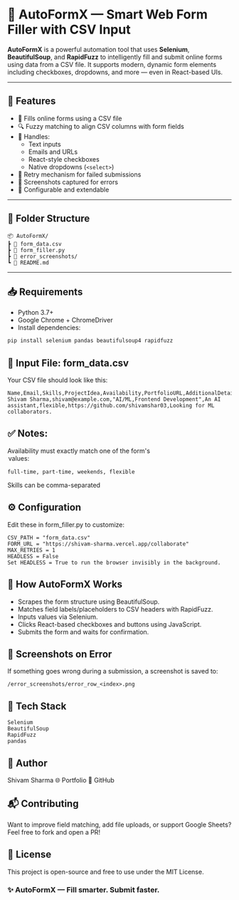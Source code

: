 # 🤖 AutoFormX — Smart Web Form Filler with CSV Input

**AutoFormX** is a powerful automation tool that uses **Selenium**, **BeautifulSoup**, and **RapidFuzz** to intelligently fill and submit online forms using data from a CSV file. It supports modern, dynamic form elements including checkboxes, dropdowns, and more — even in React-based UIs.

---

## 🚀 Features

- 📄 Fills online forms using a CSV file
- 🔍 Fuzzy matching to align CSV columns with form fields
- 🧠 Handles:
  - Text inputs
  - Emails and URLs
  - React-style checkboxes
  - Native dropdowns (`<select>`)
- 🔁 Retry mechanism for failed submissions
- 📸 Screenshots captured for errors
- 🔧 Configurable and extendable

---

## 📂 Folder Structure

```
📦 AutoFormX/
┣ 📄 form_data.csv
┣ 📄 form_filler.py
┣ 📂 error_screenshots/
┗ 📄 README.md
```


---

## 📥 Requirements

- Python 3.7+
- Google Chrome + ChromeDriver
- Install dependencies:

```bash
pip install selenium pandas beautifulsoup4 rapidfuzz
```

## 📄 Input File: form_data.csv
Your CSV file should look like this:
```
Name,Email,Skills,ProjectIdea,Availability,PortfolioURL,AdditionalDetails
Shivam Sharma,shivam@example.com,"AI/ML,Frontend Development",An AI assistant,flexible,https://github.com/shivamshar03,Looking for ML collaborators.
```

## ✅ Notes:
Availability must exactly match one of the form's <option value=""> values:
```
full-time, part-time, weekends, flexible
```
Skills can be comma-separated

## ⚙️ Configuration
Edit these in form_filler.py to customize:
```
CSV_PATH = "form_data.csv"
FORM_URL = "https://shivam-sharma.vercel.app/collaborate"
MAX_RETRIES = 1
HEADLESS = False
Set HEADLESS = True to run the browser invisibly in the background.
```

## 🧠 How AutoFormX Works
- Scrapes the form structure using BeautifulSoup. 
- Matches field labels/placeholders to CSV headers with RapidFuzz.
- Inputs values via Selenium.
- Clicks React-based checkboxes and buttons using JavaScript.
- Submits the form and waits for confirmation.

## 📸 Screenshots on Error
If something goes wrong during a submission, a screenshot is saved to:

```
/error_screenshots/error_row_<index>.png
```

## 📌 Tech Stack
```
Selenium
BeautifulSoup
RapidFuzz
pandas
```
## 👤 Author
Shivam Sharma
🌐 Portfolio
🐙 GitHub

## 📬 Contributing
Want to improve field matching, add file uploads, or support Google Sheets?
Feel free to fork and open a PR!

## 📜 License
This project is open-source and free to use under the MIT License.

### ✨ AutoFormX — Fill smarter. Submit faster.
